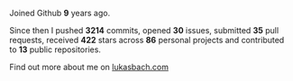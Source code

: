Joined Github **9** years ago.

Since then I pushed **3214** commits, opened **30** issues, submitted **35** pull requests, received **422** stars across **86** personal projects and contributed to **13** public repositories.

Find out more about me on [lukasbach.com](https://lukasbach.com)
